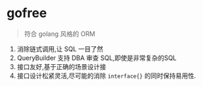 # gofree


> 符合 golang 风格的 ORM

1. 消除链式调用,让 SQL 一目了然
2. QueryBuilder 支持 DBA 审查 SQL,即使是非常复杂的SQL
3. 接口友好,基于正确的场景设计接
4. 接口设计松紧灵活,尽可能的消除 `interface{}` 的同时保持易用性.

